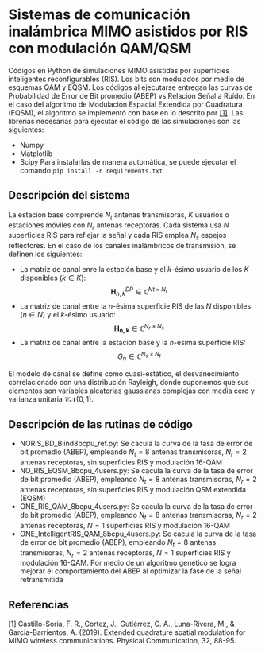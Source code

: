 # Sistemas de comunicación inalámbrica MIMO asistidos por RIS con modulación QAM/QSM
Códigos en Python de simulaciones MIMO asistidas por superficies inteligentes reconfigurables (RIS). Los bits son modulados por medio de esquemas QAM y EQSM.
Los códigos al ejecutarse entregan las curvas de Probabilidad de Error de Bit promedio (ABEP) vs Relación Señal a Ruído.
En el caso del algoritmo de Modulación Espacial Extendida por Cuadratura (EQSM), el algoritmo se implementó con base en lo descrito por [[1]](#1).
Las librerías necesarias para ejecutar el código de las simulaciones son las siguientes:
* Numpy
* Matplotlib
* Scipy
Para instalarlas de manera automática, se puede ejecutar el comando  `pip install -r requirements.txt`
## Descripción del sistema
La estación base comprende $N_t$ antenas transmisoras, $K$ usuarios o estaciones móviles con $N_r$ antenas receptoras. 
Cada sistema usa $N$ superficies RIS para reflejar la señal y cada RIS emplea $N_s$ espejos reflectores.
En el caso de los canales inalámbricos de transmisión, se definen los siguientes:

* La matriz de canal enre la estación base y el $k$-ésimo usuario de los $K$ disponibles ($k \in K$):
$$\mathbf{H}_{n,k}^{DP} \in \mathbb{C}^{Nt \times N_r}$$
* La matriz de canal entre la $n$-ésima superficie RIS de las $N$ disponibles ($n \in N$) y el $k$-ésimo usuario:
$$\mathbf{H_{n,k}} \in \mathbb{C}^{N_r \times N_s}$$
* La matriz de canal entre la estación base y la $n$-ésima superficie RIS:
$$G_n \in \mathbb{C}^{N_s \times N_t}$$

El modelo de canal se define como cuasi-estático, el desvanecimiento correlacionado con una distribución Rayleigh, donde suponemos que sus elementos son variables aleatorias gaussianas complejas con media cero y varianza unitaria $\mathcal{C}\mathcal{N}(0,1)$.

## Descripción de las rutinas de código
* NORIS_BD_Blind8bcpu_ref.py: Se cacula la curva de la tasa de error de bit promedio (ABEP), empleando $N_t=8$ antenas transmisoras, $N_r=2$ antenas receptoras, sin superficies RIS y modulación 16-QAM
* NO_RIS_EQSM_8bcpu_4users.py: Se cacula la curva de la tasa de error de bit promedio (ABEP), empleando $N_t=8$ antenas transmisoras, $N_r=2$ antenas receptoras, sin superficies RIS y modulación QSM extendida (EQSM)
* ONE_RIS_QAM_8bcpu_4users.py: Se cacula la curva de la tasa de error de bit promedio (ABEP), empleando $N_t=8$ antenas transmisoras, $N_r=2$ antenas receptoras, $N=1$ superficies RIS y modulación 16-QAM
* ONE_IntelligentRIS_QAM_8bcpu_4users.py: Se cacula la curva de la tasa de error de bit promedio (ABEP), empleando $N_t=8$ antenas transmisoras, $N_r=2$ antenas receptoras, $N=1$ superficies RIS y modulación 16-QAM. Por medio de un algoritmo genético se logra mejorar el comportamiento del ABEP al optimizar la fase de la señal retransmitida



## Referencias
<a id="1">[1]</a> 
Castillo-Soria, F. R., Cortez, J., Gutiérrez, C. A., Luna-Rivera, M., & Garcia-Barrientos, A. (2019). 
Extended quadrature spatial modulation for MIMO wireless communications. 
Physical Communication, 32, 88-95.
